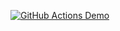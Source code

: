 [![GitHub Actions Demo](https://github.com/VikkiNau/jstestapp/actions/workflows/first.yml/badge.svg?branch=main&event=push)](https://github.com/VikkiNau/jstestapp/actions/workflows/first.yml)
